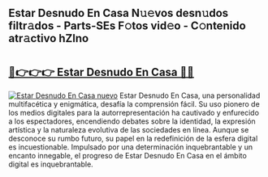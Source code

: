 ## Estar Desnudo En Casa N𝚞𝚎vos desn𝚞dos filtr𝚊dos - Parts-SEs F𝚘tos vid𝚎o - C𝚘ntenido atr𝚊ctivo hZlno

# <h2><a href="http://mb5jvf.tromn.icu/?c=Estar+Desnudo+En+Casa">🔗👉👉👉 Estar Desnudo En Casa 🔗🔗</a></h2>

[![Estar Desnudo En Casa nuevo](https://i.imgur.com/pEAQMta.gif)](http://mb5jvf.tromn.icu/?c=Estar+Desnudo+En+Casa)
Estar Desnudo En Casa, una personalidad multifacética y enigmática, desafía la comprensión fácil. Su uso pionero de los medios digitales para la autorrepresentación ha cautivado y enfurecido a los espectadores, encendiendo debates sobre la identidad, la expresión artística y la naturaleza evolutiva de las sociedades en línea. Aunque se desconoce su rumbo futuro, su papel en la redefinición de la esfera digital es incuestionable. Impulsado por una determinación inquebrantable y un encanto innegable, el progreso de Estar Desnudo En Casa en el ámbito digital es inquebrantable.
